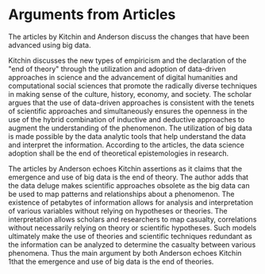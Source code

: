 # Arguments from Articles 


The articles by Kitchin and Anderson discuss the changes that have been advanced using big data. 

Kitchin discusses the new types of empiricism and the declaration of the "end of theory" through the utilization and adoption of data-driven approaches in science and the advancement of digital humanities and computational social sciences that promote the radically diverse techniques in making sense of the culture, history, economy, and society. The scholar argues that the use of data-driven approaches is consistent with the tenets of scientific approaches and simultaneously ensures the openness in the use of the hybrid combination of inductive and deductive approaches to augment the understanding of the phenomenon. The utilization of big data is made possible by the data analytic tools that help understand the data and interpret the information. According to the articles, the data science adoption shall be the end of theoretical epistemologies in research.

The articles by Anderson echoes Kitchin assertions as it claims that the emergence and use of big data is the end of theory. The author adds that the data deluge makes scientific approaches obsolete as the big data can be used to map patterns and relationships about a phenomenon. The existence of petabytes of information allows for analysis and interpretation of various variables without relying on hypotheses or theories. The interpretation allows scholars and researchers to map casualty, correlations without necessarily relying on theory or scientific hypotheses. Such models ultimately make the use of theories and scientific techniques redundant as the information can be analyzed to determine the casualty between various phenomena.  Thus the main argument by both Anderson echoes Kitchin 1that the emergence and use of big data is the end of theories.
